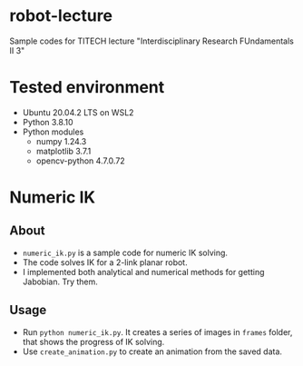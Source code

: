 # robot-lecture
Sample codes for TITECH lecture "Interdisciplinary Research FUndamentals II 3"


# Tested environment
- Ubuntu 20.04.2 LTS on WSL2
- Python 3.8.10
- Python modules
    - numpy 1.24.3
    - matplotlib 3.7.1
    - opencv-python 4.7.0.72

# Numeric IK
## About
- `numeric_ik.py` is a sample code for numeric IK solving.
- The code solves IK for a 2-link planar robot.
- I implemented both analytical and numerical methods for getting Jabobian. Try them.

## Usage
- Run `python numeric_ik.py`. It creates a series of images in `frames` folder, that shows the progress of IK solving.
- Use `create_animation.py` to create an animation from the saved data.